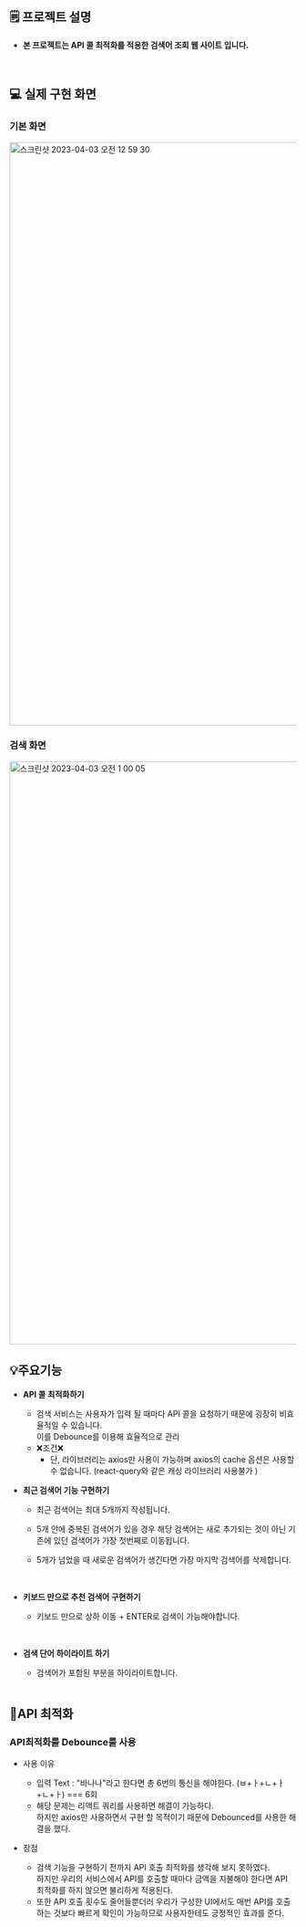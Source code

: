 ## 🗒️ **프로젝트 설명**

- **본 프로젝트는 API 콜 최적화를 적용한 검색어 조회 웹 사이트 입니다.**

  <br>

## 💻 실제 구현 화면

### **기본 화면**

<img width="1022" alt="스크린샷 2023-04-03 오전 12 59 30" src="https://user-images.githubusercontent.com/103398790/229417212-f068668f-791c-4abd-b5e5-7434b24f6758.png">

### **검색 화면**

<img width="1022" alt="스크린샷 2023-04-03 오전 1 00 05" src="https://user-images.githubusercontent.com/103398790/229417332-dc90a8a8-1892-474f-899f-90186950d491.png">

 <br>
 
## **💡주요기능**

- **API 콜 최적화하기**

  - 검색 서비스는 사용자가 입력 될 때마다 API 콜을 요청하기 때문에 굉장히 비효율적일 수 있습니다. <br>
    이를 Debounce를 이용해 효율적으로 관리
  - ❌조건❌
    - 단, 라이브러리는 axios만 사용이 가능하며 axios의 cache 옵션은 사용할 수 없습니다. (react-query와 같은 캐싱 라이브러리 사용불가 )
      <br>

- **최근 검색어 기능 구현하기**

  - 최근 검색어는 최대 5개까지 작성됩니다.
  - 5개 안에 중복된 검색어가 있을 경우 해당 검색어는 새로 추가되는 것이 아닌 기존에 있던 검색어가 가장 첫번째로 이동됩니다.
  - 5개가 넘었을 때 새로운 검색어가 생긴다면 가장 마지막 검색어를 삭제합니다.

    <br>

- **키보드 만으로 추천 검색어 구현하기**

  - 키보드 만으로 상하 이동 + ENTER로 검색이 가능해야합니다.

    <br>

- **검색 단어 하이라이트 하기**

  - 검색어가 포함된 부분을 하이라이트합니다.

  <br>

## **📩API 최적화**

### **API최적화를 Debounce를 사용**

- 사용 이유

  - 입력 Text : "바나나"라고 한다면 총 6번의 통신을 해야한다. (ㅂ+ㅏ+ㄴ+ㅏ+ㄴ+ㅏ) === 6회
  - 해당 문제는 리액트 쿼리를 사용하면 해결이 가능하다.<br> 하지만 axios만 사용하면서 구현 할 목적이기 때문에 Debounced를 사용한 해결을 했다.

- 장점
  - 검색 기능을 구현하기 전까지 API 호출 최적화를 생각해 보지 못하였다. <br>
    하지만 우리의 서비스에서 API를 호출할 때마다 금액을 지불해야 한다면 API 최적화를 하지 않으면 불리하게 적용된다.
  - 또한 API 호출 횟수도 줄어들뿐더러 우리가 구성한 UI에서도 매번 API를 호출하는 것보다 빠르게 확인이 가능하므로 사용자한테도 긍정적인 효과를 준다.
